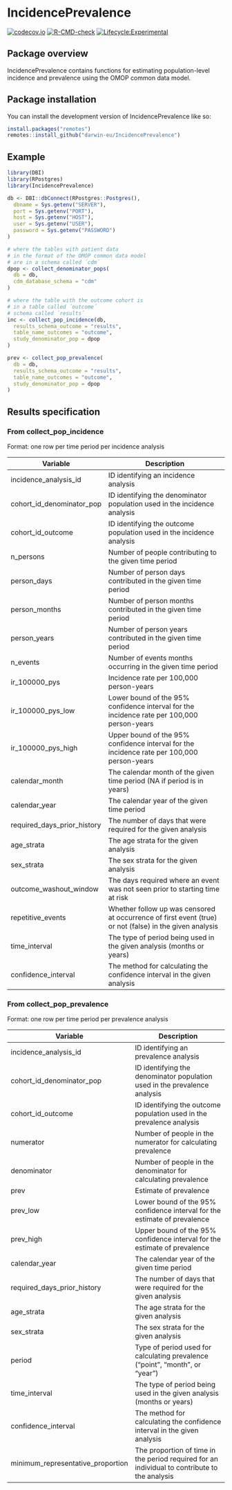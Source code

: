 
<!-- README.md is generated from README.Rmd. Please edit that file -->

# IncidencePrevalence

<!-- badges: start -->

[![codecov.io](https://codecov.io/github/darwin-eu/IncidencePrevalence/coverage.svg?branch=main)](https://codecov.io/github/darwin-eu/IncidencePrevalence?branch=main)
[![R-CMD-check](https://github.com/darwin-eu/IncidencePrevalence/workflows/R-CMD-check/badge.svg)](https://github.com/darwin-eu/IncidencePrevalence/actions)
[![Lifecycle:Experimental](https://img.shields.io/badge/Lifecycle-Experimental-339999)](https://www.tidyverse.org/lifecycle/#experimental)
<!-- badges: end -->

## Package overview

IncidencePrevalence contains functions for estimating population-level
incidence and prevalence using the OMOP common data model.

## Package installation

You can install the development version of IncidencePrevalence like so:

``` r
install.packages("remotes")
remotes::install_github("darwin-eu/IncidencePrevalence")
```

## Example

``` r
library(DBI)
library(RPostgres)
library(IncidencePrevalence)

db <- DBI::dbConnect(RPostgres::Postgres(),
  dbname = Sys.getenv("SERVER"),
  port = Sys.getenv("PORT"),
  host = Sys.getenv("HOST"),
  user = Sys.getenv("USER"),
  password = Sys.getenv("PASSWORD")
)

# where the tables with patient data
# in the format of the OMOP common data model 
# are in a schema called ´cdm´ 
dpop <- collect_denominator_pops(
  db = db,
  cdm_database_schema = "cdm"
)

# where the table with the outcome cohort is 
# in a table called ´outcome´
# schema called ´results´
inc <- collect_pop_incidence(db,
  results_schema_outcome = "results",
  table_name_outcomes = "outcome",
  study_denominator_pop = dpop
)

prev <- collect_pop_prevalence(
  db = db,
  results_schema_outcome = "results",
  table_name_outcomes = "outcome",
  study_denominator_pop = dpop
)
```

## Results specification

### From collect_pop_incidence

Format: one row per time period per incidence analysis

| Variable                    | Description                                                                                             |
|-----------------------------|---------------------------------------------------------------------------------------------------------|
| incidence_analysis_id       | ID identifying an incidence analysis                                                                    |
| cohort_id_denominator_pop   | ID identifying the denominator population used in the incidence analysis                                |
| cohort_id_outcome           | ID identifying the outcome population used in the incidence analysis                                    |
| n_persons                   | Number of people contributing to the given time period                                                  |
| person_days                 | Number of person days contributed in the given time period                                              |
| person_months               | Number of person months contributed in the given time period                                            |
| person_years                | Number of person years contributed in the given time period                                             |
| n_events                    | Number of events months occurring in the given time period                                              |
| ir_100000_pys               | Incidence rate per 100,000 person-years                                                                 |
| ir_100000_pys_low           | Lower bound of the 95% confidence interval for the incidence rate per 100,000 person-years              |
| ir_100000_pys_high          | Upper bound of the 95% confidence interval for the incidence rate per 100,000 person-years              |
| calendar_month              | The calendar month of the given time period (NA if period is in years)                                  |
| calendar_year               | The calendar year of the given time period                                                              |
| required_days_prior_history | The number of days that were required for the given analysis                                            |
| age_strata                  | The age strata for the given analysis                                                                   |
| sex_strata                  | The sex strata for the given analysis                                                                   |
| outcome_washout_window      | The days required where an event was not seen prior to starting time at risk                            |
| repetitive_events           | Whether follow up was censored at occurrence of first event (true) or not (false) in the given analysis |
| time_interval               | The type of period being used in the given analysis (months or years)                                   |
| confidence_interval         | The method for calculating the confidence interval in the given analysis                                |

### From collect_pop_prevalence

Format: one row per time period per prevalence analysis

| Variable                          | Description                                                                                   |
|-----------------------------------|-----------------------------------------------------------------------------------------------|
| incidence_analysis_id             | ID identifying an prevalence analysis                                                         |
| cohort_id_denominator_pop         | ID identifying the denominator population used in the prevalence analysis                     |
| cohort_id_outcome                 | ID identifying the outcome population used in the prevalence analysis                         |
| numerator                         | Number of people in the numerator for calculating prevalence                                  |
| denominator                       | Number of people in the denominator for calculating prevalence                                |
| prev                              | Estimate of prevalence                                                                        |
| prev_low                          | Lower bound of the 95% confidence interval for the estimate of prevalence                     |
| prev_high                         | Upper bound of the 95% confidence interval for the estimate of prevalence                     |
| calendar_year                     | The calendar year of the given time period                                                    |
| required_days_prior_history       | The number of days that were required for the given analysis                                  |
| age_strata                        | The age strata for the given analysis                                                         |
| sex_strata                        | The sex strata for the given analysis                                                         |
| period                            | Type of period used for calculating prevalence (“point”, “month”, or “year”)                  |
| time_interval                     | The type of period being used in the given analysis (months or years)                         |
| confidence_interval               | The method for calculating the confidence interval in the given analysis                      |
| minimum_representative_proportion | The proportion of time in the period required for an individual to contribute to the analysis |
